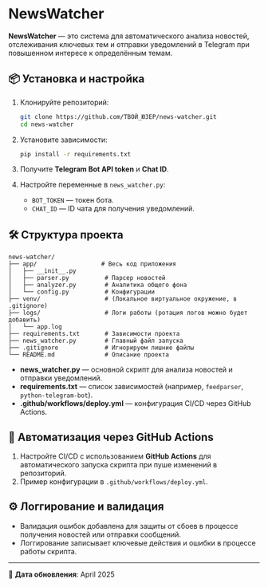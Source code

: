 # NewsWatcher

**NewsWatcher** — это система для автоматического анализа новостей, отслеживания ключевых тем и отправки уведомлений в Telegram при повышенном интересе к определённым темам.

## 📦 Установка и настройка

1. Клонируйте репозиторий:

   ```bash
   git clone https://github.com/ТВОЙ_ЮЗЕР/news-watcher.git
   cd news-watcher
   ```

2. Установите зависимости:

   ```bash
   pip install -r requirements.txt
   ```

3. Получите **Telegram Bot API token** и **Chat ID**.
4. Настройте переменные в `news_watcher.py`:
   - `BOT_TOKEN` — токен бота.
   - `CHAT_ID` — ID чата для получения уведомлений.

## 🛠️ Структура проекта

```
news-watcher/
├── app/                  # Весь код приложения
│   ├── __init__.py
│   ├── parser.py          # Парсер новостей
│   ├── analyzer.py        # Аналитика общего фона
│   └── config.py          # Конфигурации
├── venv/                  # (Локальное виртуальное окружение, в .gitignore)
├── logs/                  # Логи работы (ротация логов можно будет добавить)
│   └── app.log
├── requirements.txt       # Зависимости проекта
├── news_watcher.py        # Главный файл запуска
├── .gitignore             # Игнорируем лишние файлы
└── README.md              # Описание проекта
```

- **news_watcher.py** — основной скрипт для анализа новостей и отправки уведомлений.
- **requirements.txt** — список зависимостей (например, `feedparser`, `python-telegram-bot`).
- **.github/workflows/deploy.yml** — конфигурация CI/CD через GitHub Actions.

## 🚀 Автоматизация через GitHub Actions

1. Настройте CI/CD с использованием **GitHub Actions** для автоматического запуска скрипта при пуше изменений в репозиторий.
2. Пример конфигурации в `.github/workflows/deploy.yml`.

## ⚙️ Логгирование и валидация

- Валидация ошибок добавлена для защиты от сбоев в процессе получения новостей или отправки сообщений.
- Логгирование записывает ключевые действия и ошибки в процессе работы скрипта.

---

📅 **Дата обновления**: April 2025
